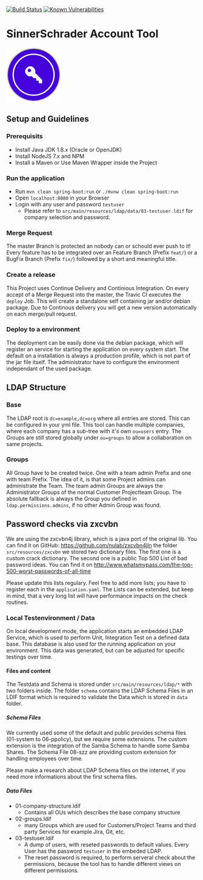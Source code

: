 [![Build Status](https://travis-ci.org/sinnerschrader/account-tool.svg?branch=master)](https://travis-ci.org/sinnerschrader/account-tool)
[![Known Vulnerabilities](https://snyk.io/test/github/sinnerschrader/account-tool/badge.svg)](https://snyk.io/test/github/sinnerschrader/account-tool)

# SinnerSchrader Account Tool

![Logo](/src/main/resources/public/static/favicons/mstile-144x144.png)

## Setup and Guidelines

### Prerequisits
* Install Java JDK 1.8.x (Oracle or OpenJDK)
* Install NodeJS 7.x and NPM
* Install a Maven or Use Maven Wrapper inside the Project

### Run the application 
* Run `mvn clean spring-boot:run` or `./mvnw clean spring-boot:run` 
* Open `localhost:8080` in your Browser
* Login with any user and password `testuser`
  * Please refer to `src/main/resources/ldap/data/03-testuser.ldif` for company selection and password.

### Merge Request
The master Branch is protected an nobody can or schould ever push to it! Every feature has to be integrated over an
Feature Branch (Prefix `feat/`) or a BugFix Branch (Prefix `fix/`) followed by a short and meaningful title.

### Create a release
This Project uses Continue Delivery and Continious Integration. On every accept of a Merge Request into the master,
the Travic CI executes the `deploy` Job. This will create a standalone self containing jar and/or debian package. 
Due to Continous delivery you will get a new version automatically on each merge/pull request.

### Deploy to a environment
The deployment can be easily done via the debian package, which will register an service for starting the
application on every system start. The default on a installation is always a production profile, which is not part
of the jar file itself. The administrator have to configure the environment independant of the used package.

## LDAP Structure

### Base
The LDAP root is `dc=example,dc=org` where all entries are stored. This can be configured in your yml file.
This tool can handle multiple companies, where each company has a sub-tree with it's own `ou=users` entry. 
The Groups are still stored globally under `ou=groups` to allow a collaboration on same projects.
 
### Groups
All Group have to be created twice. One with a team admin Prefix and one with team Prefix. The idea of it, is that some 
Project admins can administrate the Team. The team admin Groups are always the Administrator Groups of the normal Customer 
Projectteam Group. The absolute fallback is always the Group you defined in `ldap.permissions.admins`, 
if no other Admin Group was found.

## Password checks via zxcvbn
We are using the zxcvbn4j library, which is a java port of the original lib. You can find it on 
GitHub: https://github.com/nulab/zxcvbn4jIn 
the folder `src/resources/zxcvbn` we stored two dictionary files. The first one is a custom crack dictionary. 
The second one is a public Top 500 List of bad password ideas. 
You can find it on http://www.whatsmypass.com/the-top-500-worst-passwords-of-all-time

Please update this lists regulary. Feel free to add more lists; you have to register each in the `application.yaml`.
The Lists can be extended, but keep in mind, that a very long list will have performance impacts on the check routines.

### Local Testenvironment / Data
On local development mode, the application starts an embedded LDAP Service, which is used to perform Unit, Integration Test
on a defined data base. This database is also used for the running application on your environment. 
This data was generated, but can be adjusted for specific testings over time.

#### Files and content
The Testdata and Schema is stored under `src/main/resources/ldap/*` with two folders inside. The folder `schema` contains
the LDAP Schema Files in an LDIF format which is required to validate the Data which is stored in `data` folder.

##### Schema Files
We currently used some of the default and public provides schema files (01-system to 06-ppolicy), but we require some
extensions. The custom extension is the integration of the Samba Schema to handle some Samba Shares.
The Schema File 08-szz are providing custom extension for handling employees over time.

Please make a research about LDAP Schema files on the internet, if you need more informations about the first schema files.

##### Data Files
* 01-company-structure.ldif
  * Contains all OUs which describes the base company structure
* 02-groups.ldif
  * many Groups which are used for Customers/Project Teams and third party Services for example Jira, Git, etc.
* 03-testuser.ldif
  * A dump of users, with reseted passwords to default values. Every User has the password `testuser` in the embeded LDAP.
  * The reset password is required, to perform serveral check about the permissions, because the tool has to handle different views on different permissions.
